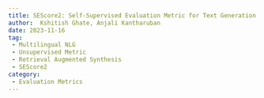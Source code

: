 ```yaml
---
title: SEScore2: Self-Supervised Evaluation Metric for Text Generation
author:  Kshitish Ghate, Anjali Kantharuban
date: 2023-11-16
tag:
 - Multilingual NLG
 - Unsupervised Metric
 - Retrieval Augmented Synthesis
 - SEScore2
category:
 - Evaluation Metrics
---
```

